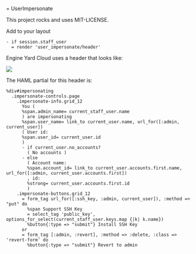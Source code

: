 = UserImpersonate

This project rocks and uses MIT-LICENSE.

Add to your layout

``` haml
- if session.staff_user
  = render 'user_impersonate/header'
```


Engine Yard Cloud uses a header that looks like:

![](https://img.skitch.com/20120915-mk8mnpdsu5nuym3bxs678qf1a8.png)

The HAML partial for this header is:

``` haml
%div#impersonating
  .impersonate-controls.page
    .impersonate-info.grid_12
      You (
      %span.admin_name= current_staff_user.name
      ) are impersonating
      %span.user_name= link_to current_user.name, url_for([:admin, current_user])
      ( User id:
      %span.user_id= current_user.id
      )
      - if current_user.no_accounts?
        ( No accounts )
      - else
        ( Account name:
        %span.account_id= link_to current_user.accounts.first.name, url_for([:admin, current_user.accounts.first])
        , id:
        %strong= current_user.accounts.first.id
        )
    .impersonate-buttons.grid_12
      = form_tag url_for([:ssh_key, :admin, current_user]), :method => "put" do
        %span Support SSH Key
        = select_tag 'public_key', options_for_select(current_staff_user.keys.map {|k| k.name})
        %button{:type => "submit"} Install SSH Key
      or
      = form_tag [:admin, :revert], :method => :delete, :class => 'revert-form' do
        %button{:type => "submit"} Revert to admin
```